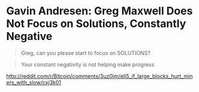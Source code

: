 # Gavin Andresen: Greg Maxwell Does Not Focus on Solutions, Constantly Negative

> Greg, can you please start to focus on SOLUTIONS?

> Your constant negativity is not helping make progress

http://reddit.com/r/Bitcoin/comments/3uz0im/eli5_if_large_blocks_hurt_miners_with_slow/cxj3k01
